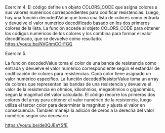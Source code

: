 Exercim 4.
El código define un objeto COLORS_CODE que asigna colores a sus valores numéricos correspondientes para codificar resistencias. Luego, hay una función decodedValue que toma una lista de colores como entrada y devuelve el valor numérico decodificado basado en los dos primeros colores de la lista. La función accede al objeto COLORS_CODE para obtener los códigos numéricos de los colores y los combina para formar el valor decodificado, que se devuelve como resultado.
https://youtu.be/NVGhmCC-FGQ


Exercim 5.

La función decodedValue toma el color de una banda de resistencia como entrada y devuelve el valor numérico correspondiente según el estándar de codificación de colores para resistencias. Cada color tiene asignado un valor numérico específico.
La función decodedResistorValue toma un array de colores que representan las bandas de una resistencia y devuelve el valor de la resistencia en ohmios, kiloohmios, megaohmios o gigaohmios, según la magnitud del valor calculado. El código recorre los primeros dos colores del array para obtener el valor numérico de la resistencia, luego utiliza el tercer color para determinar la magnitud y ajusta el valor en consecuencia. También maneja la adición de ceros a la derecha del valor numérico según sea necesario

https://youtu.be/de0QJEeYSfE